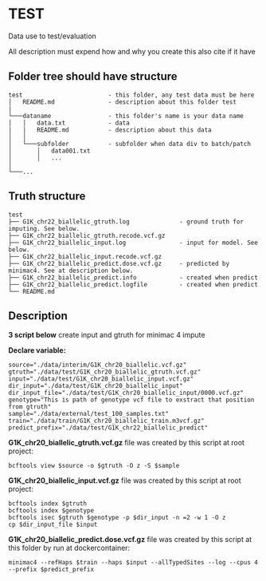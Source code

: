 # TEST

Data use to test/evaluation

All description must expend how and why you create this also cite if it have

## Folder tree should have structure

```tree
test                        - this folder, any test data must be here
│   README.md               - description about this folder test
|
└───dataname                - this folder's name is your data name
│   │   data.txt            - data
|   |   README.md           - description about this data
│   │
│   └───subfolder           - subfolder when data div to batch/patch
│       │   data001.txt
│       │   ...
│   
└───...
```

## Truth structure

```tree
test
├── G1K_chr22_biallelic_gtruth.log              - ground truth for imputing. See below.
├── G1K_chr22_biallelic_gtruth.recode.vcf.gz
├── G1K_chr22_biallelic_input.log               - input for model. See below.
├── G1K_chr22_biallelic_input.recode.vcf.gz
├── G1K_chr22_biallelic_predict.dose.vcf.gz     - predicted by minimac4. See at description below.
├── G1K_chr22_biallelic_predict.info            - created when predict
├── G1K_chr22_biallelic_predict.logfile         - created when predict
└── README.md
```

## Description

**3 script below** create input and gtruth for minimac 4 impute

**Declare variable:**

```script
source="./data/interim/G1K_chr20_biallelic.vcf.gz"
gtruth="./data/test/G1K_chr20_biallelic_gtruth.vcf.gz"
input="./data/test/G1K_chr20_biallelic_input.vcf.gz"
dir_input="./data/test/G1K_chr20_biallelic_input"
dir_input_file="./data/test/G1K_chr20_biallelic_input/0000.vcf.gz"
genotype="This is path of genotype vcf file to exstract that position from gtruth"
sample="./data/external/test_100_samples.txt"
train="./data/train/G1K_chr20_biallelic_train.m3vcf.gz"
predict_prefix="./data/test/G1K_chr22_biallelic_predict"
```

**G1K_chr20_biallelic_gtruth.vcf.gz** file was created by this script at root project:

```script
bcftools view $source -o $gtruth -O z -S $sample
```

**G1K_chr20_biallelic_input.vcf.gz** file was created by this script at root project:

```script
bcftools index $gtruth
bcftools index $genotype
bcftools isec $gtruth $genotype -p $dir_input -n =2 -w 1 -O z
cp $dir_input_file $input
```

**G1K_chr20_biallelic_predict.dose.vcf.gz** file was created by this script at this folder by run at dockercontainer:

```script
minimac4 --refHaps $train --haps $input --allTypedSites --log --cpus 4 --prefix $predict_prefix
```